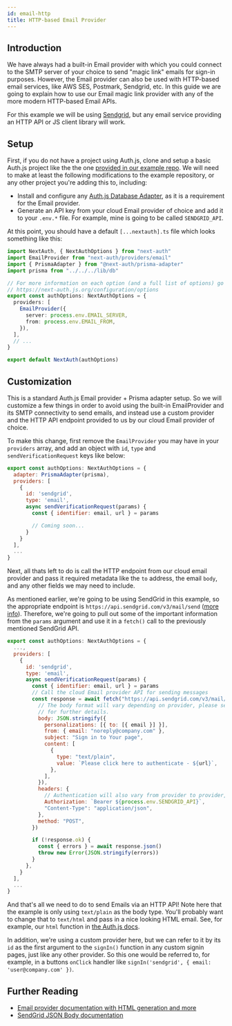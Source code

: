 ```yaml
---
id: email-http
title: HTTP-based Email Provider
---
```


## Introduction

We have always had a built-in Email provider with which you could connect to the SMTP server of your choice to send "magic link" emails for sign-in purposes. However, the Email provider can also be used with HTTP-based email services, like AWS SES, Postmark, Sendgrid, etc. In this guide we are going to explain how to use our Email magic link provider with any of the more modern HTTP-based Email APIs.

For this example we will be using [Sendgrid](https://sendgrid.com), but any email service providing an HTTP API or JS client library will work.

## Setup

First, if you do not have a project using Auth.js, clone and setup a basic Auth.js project like the the one [provided in our example repo](https://github.com/nextauthjs/next-auth-example.git). We will need to make at least the following modifications to the example repository, or any other project you're adding this to, including:

- Install and configure any [Auth.js Database Adapter](/adapters/overview), as it is a requirement for the Email provider.
- Generate an API key from your cloud Email provider of choice and add it to your `.env.*` file. For example, mine is going to be called `SENDGRID_API`.

At this point, you should have a default `[...nextauth].ts` file which looks something like this:

```ts title="pages/api/auth/[...nextauth].ts"
import NextAuth, { NextAuthOptions } from "next-auth"
import EmailProvider from "next-auth/providers/email"
import { PrismaAdapter } from "@next-auth/prisma-adapter"
import prisma from "../../../lib/db"

// For more information on each option (and a full list of options) go to
// https://next-auth.js.org/configuration/options
export const authOptions: NextAuthOptions = {
  providers: [
    EmailProvider({
      server: process.env.EMAIL_SERVER,
      from: process.env.EMAIL_FROM,
    }),
  ],
  // ...
}

export default NextAuth(authOptions)
```

## Customization

This is a standard Auth.js Email provider + Prisma adapter setup. So we will customize a few things in order to avoid using the built-in EmailProvider and its SMTP connectivity to send emails, and instead use a custom provider and the HTTP API endpoint provided to us by our cloud Email provider of choice.

To make this change, first remove the `EmailProvider` you may have in your `providers` array, and add an object with `id`, `type` and `sendVerificationRequest` keys like below:

```js title="pages/api/auth/[...nextauth].ts"
export const authOptions: NextAuthOptions = {
  adapter: PrismaAdapter(prisma),
  providers: [
    {
      id: 'sendgrid',
      type: 'email',
      async sendVerificationRequest(params) {
        const { identifier: email, url } = params

        // Coming soon...
      }
    }
  ],
  ...
}
```

Next, all thats left to do is call the HTTP endpoint from our cloud email provider and pass it required metadata like the `to` address, the email `body`, and any other fields we may need to include.

As mentioned earlier, we're going to be using SendGrid in this example, so the appropriate endpoint is `https://api.sendgrid.com/v3/mail/send` ([more info](https://docs.sendgrid.com/for-developers/sending-email/api-getting-started)). Therefore, we're going to pull out some of the important information from the `params` argument and use it in a `fetch()` call to the previously mentioned SendGrid API.

```js title="pages/api/auth/[...nextauth].ts"
export const authOptions: NextAuthOptions = {
  ...,
  providers: [
    {
      id: 'sendgrid',
      type: 'email',
      async sendVerificationRequest(params) {
        const { identifier: email, url } = params
        // Call the cloud Email provider API for sending messages
        const response = await fetch("https://api.sendgrid.com/v3/mail/send", {
          // The body format will vary depending on provider, please see their documentation
          // for further details.
          body: JSON.stringify({
            personalizations: [{ to: [{ email }] }],
            from: { email: "noreply@company.com" },
            subject: "Sign in to Your page",
            content: [
              {
                type: "text/plain",
                value: `Please click here to authenticate - ${url}`,
              },
            ],
          }),
          headers: {
            // Authentication will also vary from provider to provider, please see their docs.
            Authorization: `Bearer ${process.env.SENDGRID_API}`,
            "Content-Type": "application/json",
          },
          method: "POST",
        })

        if (!response.ok) {
          const { errors } = await response.json()
          throw new Error(JSON.stringify(errors))
        }
      },
    }
  ],
  ...
}
```

And that's all we need to do to send Emails via an HTTP API! Note here that the example is only using `text/plain` as the body type. You'll probably want to change that to `text/html` and pass in a nice looking HTML email. See, for example, our `html` function in [the Auth.js docs](/providers/email#customizing-emails).

In addition, we're using a custom provider here, but we can refer to it by its `id` as the first argument to the `signIn()` function in any custom signin pages, just like any other provider. So this one would be referred to, for example, in a buttons `onClick` handler like `signIn('sendgrid', { email: 'user@company.com' })`.

## Further Reading

- [Email provider documentation with HTML generation and more](/reference/core/modules/providers_email)
- [SendGrid JSON Body documentation](https://docs.sendgrid.com/api-reference/mail-send/mail-send#body)
